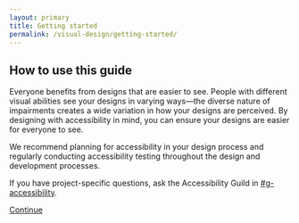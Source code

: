 ```yaml
---
layout: primary
title: Getting started
permalink: /visual-design/getting-started/
---
```


## How to use this guide

Everyone benefits from designs that are easier to see. People with different visual abilities see your designs in varying ways—the diverse nature of impairments creates a wide variation in how your designs are perceived. By designing with accessibility in mind, you can ensure your designs are easier for everyone to see.

We recommend planning for accessibility in your design process and regularly conducting accessibility testing throughout the design and development processes.

If you have project-specific questions, ask the Accessibility Guild in [#g-accessibility](https://gsa-tts.slack.com/messages/g-accessibility/).

<a class="usa-button button-next" href="{{ site.baseurl }}/visual-design/color-and-contrast/">Continue <i class="fa fa-chevron-right" aria-hidden="true"></i></a>
